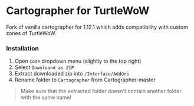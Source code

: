 # Cartographer for TurtleWoW

Fork of vanilla cartographer for 1.12.1 which adds compatibility with custom zones of TurtleWoW.

### Installation

1. Open `Code` dropdown menu (slightly to the top right)
1. Select `Downloand as ZIP`
1. Extract downloaded zip into `/Interface/AddOns`
1. Rename folder to `Cartographer` from Cartographer-master

> Make sure that the extracted folder doesn't contain another folder with the same name!
